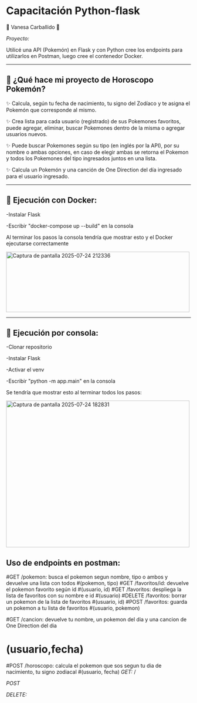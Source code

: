 # Capacitación Python-flask 

🌸 Vanesa Carballido 🌸 

_Proyecto:_

Utilicé una API (Pokemón) en Flask y con Python cree los endpoints para utilizarlos en Postman, luego cree el contenedor Docker.

_________________________________

## 💚  ¿Qué hace mi proyecto de Horoscopo Pokemón? 

✨ Calcula, según tu fecha de nacimiento, tu signo del Zodíaco y te asigna el Pokemón que corresponde al mismo.

✨ Crea lista para cada usuario (registrado) de sus Pokemones favoritos, puede agregar, eliminar, buscar Pokemones dentro de la misma o agregar usuarios nuevos.

✨ Puede buscar Pokemones según su tipo (en inglés por la API), por su nombre o ambas opciones, en caso de elegir ambas se retorna el Pokemon y todos los Pokemones del tipo ingresados juntos en una lista.

✨ Calcula un Pokemón y una canción de One Direction del día ingresado para el usuario ingresado.

_______________

## 💙 Ejecución con Docker:

-Instalar Flask

-Escribir "docker-compose up --build" en la consola

Al terminar los pasos la consola tendría que mostrar esto y el Docker ejecutarse correctamente

<img width="500" height="165" alt="Captura de pantalla 2025-07-24 212336" src="https://github.com/user-attachments/assets/76a8a345-794c-4aae-9f44-eeab26a15ee9" />

__________________________
## 💜 Ejecución por consola:
-Clonar repositorio

-Instalar Flask

-Activar el venv

-Escribir "python -m app.main" en la consola

Se tendría que mostrar esto al terminar todos los pasos:

<img width="500" height="400" alt="Captura de pantalla 2025-07-24 182831" src="https://github.com/user-attachments/assets/d7af8a44-c96c-4c39-a62e-eefb0dfa16b1" />

## Uso de endpoints en postman:
#GET /pokemon: busca el pokemon segun nombre, tipo o ambos y devuelve una lista con todos 
#(pokemon, tipo) 
#GET /favoritos/id: devuelve el pokemon favorito según id 
#(usuario, id)
#GET /favoritos: despliega la lista de favoritos con su nombre e id 
#(usuario)
#DELETE /favoritos: borrar un pokemon de la lista de favoritos 
#(usuario, id)
#POST /favoritos: guarda un pokemon a tu lista de favoritos 
#(usuario, pokemon) 

#GET /cancion: devuelve tu nombre, un pokemon del dia y una cancion de One Direction del dia 
# (usuario,fecha)
#POST /horoscopo: calcula el pokemon que sos segun tu dia de nacimiento, tu signo zodiacal 
#(usuario, fecha)
_GET:_ 
/

_POST_

_DELETE:_
